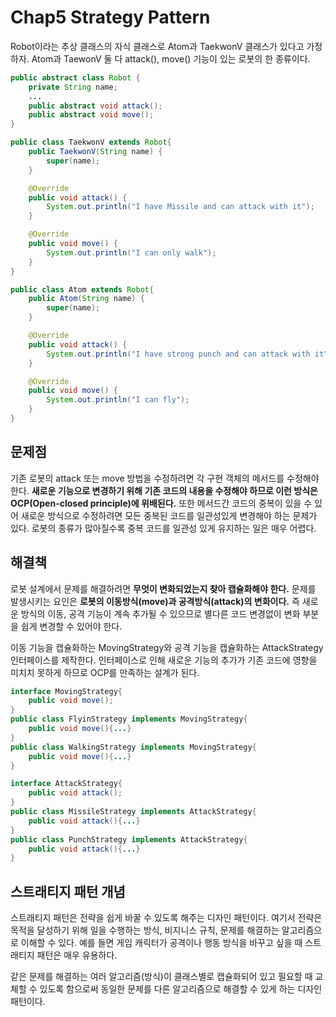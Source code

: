 # Chap5 Strategy Pattern
Robot이라는 추상 클래스의 자식 클래스로 Atom과 TaekwonV 클래스가 있다고 가정하자. Atom과 TaewonV 둘 다 attack(), move() 기능이 있는 로봇의 한 종류이다. 
```java
public abstract class Robot {
    private String name;
    ...
    public abstract void attack();
    public abstract void move();
}
```

```java
public class TaekwonV extends Robot{
    public TaekwonV(String name) {
        super(name);
    }

    @Override
    public void attack() {
        System.out.println("I have Missile and can attack with it");
    }

    @Override
    public void move() {
        System.out.println("I can only walk");
    }
}
```

```java
public class Atom extends Robot{
    public Atom(String name) {
        super(name);
    }

    @Override
    public void attack() {
        System.out.println("I have strong punch and can attack with it");
    }

    @Override
    public void move() {
        System.out.println("I can fly");
    }
}
```
## 문제점
기존 로봇의 attack 또는 move 방법을 수정하려면 각 구현 객체의 메서드를 수정해야 한다. **새로운 기능으로 변경하기 위해 기존 코드의 내용을 수정해야 하므로 이런 방식은 OCP(Open-closed principle)에 위배된다.** 또한 메서드간 코드의 중복이 있을 수 있어 새로운 방식으로 수정하려면 모든 중복된 코드를 일관성있게 변경해야 하는 문제가 있다. 로봇의 종류가 많아질수록 중복 코드를 일관성 있게 유지하는 일은 매우 어렵다. 
## 해결책
로봇 설계에서 문제를 해결하려면 **무엇이 변화되었는지 찾아 캡슐화해야 한다.** 문제를 발생시키는 요인은 **로봇의 이동방식(move)과 공격방식(attack)의 변화이다.** 즉 새로운 방식의 이동, 공격 기능이 계속 추가될 수 있으므로 별다른 코드 변경없이 변화 부분을 쉽게 변경할 수 있어야 한다. 

이동 기능을 캡슐화하는 MovingStrategy와 공격 기능을 캡슐화하는 AttackStrategy 인터페이스를 제작한다. 인터페이스로 인해 새로운 기능의 추가가 기존 코드에 영향을 미치치 못하게 하므로 OCP를 만족하는 설계가 된다. 
```java
interface MovingStrategy{
	public void move();
}
public class FlyinStrategy implements MovingStrategy{
	public void move(){...}
}
public class WalkingStrategy implements MovingStrategy{
	public void move(){...}
}
```
```java
interface AttackStrategy{
	public void attack();
}
public class MissileStrategy implements AttackStrategy{
	public void attack(){...}
}
public class PunchStrategy implements AttackStrategy{
	public void attack(){...}
}
```

## 스트래티지 패턴 개념
스트래티지 패턴은 전략을 쉽게 바꿀 수 있도록 해주는 디자인 패턴이다. 여기서 전략은 목적을 달성하기 위해 일을 수행하는 방식, 비지니스 규칙, 문제를 해결하는 알고리즘으로 이해할 수 있다. 예를 들면 게임 캐릭터가 공격이나 행동 방식을 바꾸고 싶을 때 스트래티지 패턴은 매우 유용하다. 

같은 문제를 해결하는 여러 알고리즘(방식)이 클래스별로 캡슐화되어 있고 필요할 때 교체할 수 있도록 함으로써 동일한 문제를 다른 알고리즘으로 해결할 수 있게 하는 디자인 패턴이다.

